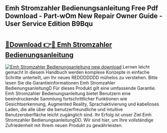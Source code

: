 ## Emh Stromzahler Bedienungsanleitung Free Pdf Download - Part-wOm New Repair Owner Guide - User Service Edition B9Bqu

# <h2><a href="http://df3z368.blite.top/?on=Emh+Stromzahler+Bedienungsanleitung">🔗Download 👉🔴 Emh Stromzahler Bedienungsanleitung</a></h2>

[![Emh Stromzahler Bedienungsanleitung new download](https://i.imgur.com/lujVjoI.png)](http://df3z368.blite.top/?on=Emh+Stromzahler+Bedienungsanleitung)
Lernen leicht gemacht In diesem Handbuch werden komplexe Konzepte in einfache Schritte unterteilt, um Ihr neues REDDDDDDD mühelos zu verstehen. Bitte lesen Sie die Garantieinformationen Emh Stromzahler BedienungsanleitungD Für dieses Produkt gilt eine umfassende Garantie. Emh Stromzahler Bedienungsanleitung bietet Benutzern eine beeindruckende Sammlung fortschrittlicher Funktionen wie Gesichtserkennung, Augmented Reality, Sprachaktivierung und kabelloses Laden, die alle über die benutzerfreundliche und intuitive Benutzeroberfläche leicht zugänglich sind. Ihr Erfolg ist unser Ziel Emh Stromzahler BedienungsanleitungDD. Wir sind hier, um Ihre vollständige Zufriedenheit mit Ihrem neuen Produkt zu gewährleisten.

